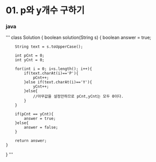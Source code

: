 # 01. p와 y개수 구하기
### java
'''
class Solution {
    boolean solution(String s) {
        boolean answer = true;
        
        String text = s.toUpperCase();
        
        int pCnt = 0;
        int yCnt = 0;
        
        for(int i = 0; i<s.length(); i++){
            if(text.charAt(i)=='P'){
                pCnt++;
            }else if(text.charAt(i)=='Y'){
                yCnt++;
            }else{
                //아무값을 설정안하므로 pCnt,yCnt는 모두 0이다.
            }            
        }
                
        if(pCnt == yCnt){
            answer = true;
        }else{
            answer = false;
        }
        
        return answer;
    }
}
'''
